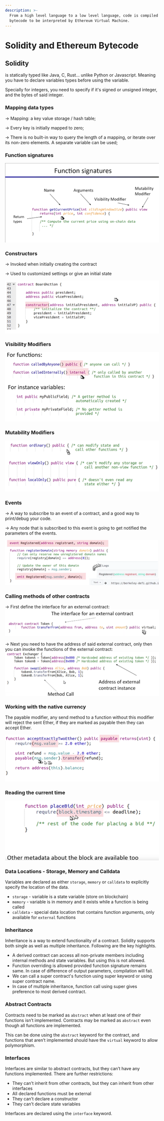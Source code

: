 ```yaml
---
description: >-
  From a high level language to a low level language, code is compiled to
  bytecode to be interpreted by Ethereum Virtual Machine.
---
```


# Solidity and Ethereum Bytecode

## Solidity

is statically typed like Java, C, Rust... unlike Python or Javascript. Meaning you have to declare variables types before using the variable.

Specially for integers, you need to specify if it's signed or unsigned integer, and the bytes of said integer.

### Mapping data types

\-> Mapping: a key value storage / hash table;

\-> Every key is initially mapped to zero;

\-> There is no built-in way to query the length of a mapping, or iterate over its non-zero elements. A separate variable can be used;

### Function signatures

![](<../../.gitbook/assets/imagem (6) (1).png>)

### Constructors

\-> Invoked when initially creating the contract

\-> Used to customized settings or give an initial state

![](<../../.gitbook/assets/imagem (2).png>)

### Visibility Modifiers

![](<../../.gitbook/assets/imagem (5).png>)

### Mutability Modifiers

![](<../../.gitbook/assets/imagem (8).png>)

### Events

\-> A way to subscribe to an event of a contract, and a good way to print/debug your code.

\-> Any node that is subscribed to this event is going to get notified the parameters of the events.

![](../../.gitbook/assets/imagem.png)

### Calling methods of other contracts

\-> First define the interface for an external contract: ![](<../../.gitbook/assets/imagem (7) (1).png>)

\-> Next you need to have the address of said external contract, only then you can invoke the functions of the external contract: ![](<../../.gitbook/assets/imagem (3) (1).png>)

### Working with the native currency

The payable modifier, any send method to a function without this modifier will reject the sent Ether, if they are marked as payable then they can accept Ether.

![](<../../.gitbook/assets/imagem (3).png>)

### Reading the current time

![](<../../.gitbook/assets/imagem (6).png>)

### Data Locations - Storage, Memory and Calldata

Variables are declared as either `storage`, `memory` or `calldata` to explicitly specify the location of the data.

* `storage` - variable is a state variable (store on blockchain)
* `memory` - variable is in memory and it exists while a function is being called
* `calldata` - special data location that contains function arguments, only available for `external` functions

### Inheritance

Inheritance is a way to extend functionality of a contract. Solidity supports both single as well as multiple inheritance. Following are the key highlights.

* A derived contract can access all non-private members including internal methods and state variables. But using this is not allowed.
* Function overriding is allowed provided function signature remains same. In case of difference of output parameters, compilation will fail.
* We can call a super contract's function using super keyword or using super contract name.
* In case of multiple inheritance, function call using super gives preference to most derived contract.

### Abstract Contracts <a href="#6c90" id="6c90"></a>

Contracts need to be marked as `abstract` when at least one of their functions isn’t implemented. Contracts may be marked as `abstract` even though all functions are implemented.

This can be done using the `abstract` keyword for the contract, and functions that aren’t implemented should have the `virtual` keyword to allow polymorphism.

### Interfaces <a href="#8039" id="8039"></a>

Interfaces are similar to abstract contracts, but they can’t have any functions implemented. There are further restrictions:

* They can’t inherit from other contracts, but they can inherit from other interfaces
* All declared functions must be external
* They can’t declare a constructor
* They can’t declare state variables

Interfaces are declared using the `interface` keyword.

